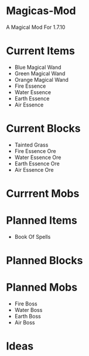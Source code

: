 # Magicas-Mod
A Magical Mod For 1.7.10

# Current Items
- Blue Magical Wand
- Green Magical Wand
- Orange Magical Wand
- Fire Essence
- Water Essence
- Earth Essence
- Air Essence

# Current Blocks
- Tainted Grass
- Fire Essence Ore
- Water Essence Ore
- Earth Essence Ore
- Air Essence Ore

# Currrent Mobs

# Planned Items
- Book Of Spells

# Planned Blocks

# Planned Mobs
- Fire Boss
- Water Boss
- Earth Boss
- Air Boss

# Ideas
